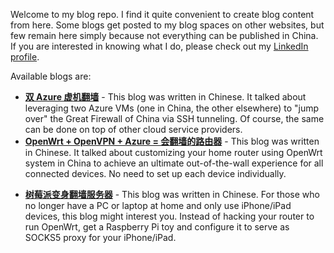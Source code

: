 Welcome to my blog repo. I find it quite convenient to create blog content from here. Some blogs get posted to my blog spaces on other websites, but few remain here simply because not everything can be published in China. If you are interested in knowing what I do, please check out my [LinkedIn profile](https://cn.linkedin.com/in/martincai).

Available blogs are:
* **[双 Azure 虚机翻墙](https://github.com/martincai/blogs/blob/master/azure-2vm-ssh.md)** - This blog was written in Chinese. It talked about leveraging two Azure VMs (one in China, the other elsewhere) to "jump over" the Great Firewall of China via SSH tunneling. Of course, the same can be done on top of other cloud service providers.
* **[OpenWrt + OpenVPN + Azure = 会翻墙的路由器](https://github.com/martincai/blogs/blob/master/openwrt%2Bopenvpn%2Bazure.md)** - This blog was written in Chinese. It talked about customizing your home router using OpenWrt system in China to achieve an ultimate out-of-the-wall experience for all connected devices. No need to set up each device individually.
- **[树莓派变身翻墙服务器](https://github.com/martincai/blogs/blob/master/raspberrypi-azure-ssh.md)** - This blog was written in Chinese. For those who no longer have a PC or laptop at home and only use iPhone/iPad devices, this blog might interest you. Instead of hacking your router to run OpenWrt, get a Raspberry Pi toy and configure it to serve as SOCKS5 proxy for your iPhone/iPad.
